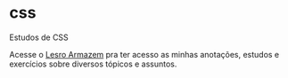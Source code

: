 # css
Estudos de CSS

Acesse o <a href="https://31lero31perih31.github.io/armazem/pag-armazem.html">Lesro Armazem</a> pra ter acesso as minhas anotações, estudos e exercícios sobre diversos tópicos e assuntos.
